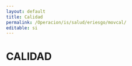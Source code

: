 ```yaml
---
layout: default
title: Calidad
permalink: /Operacion/is/salud/eriesgo/movcal/
editable: si
---
```


# CALIDAD

